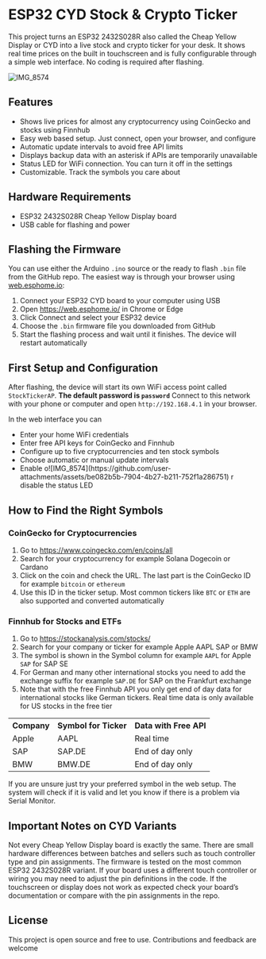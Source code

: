 
  <h1>ESP32 CYD Stock & Crypto Ticker</h1>

  <p>
    This project turns an ESP32 2432S028R also called the Cheap Yellow Display or CYD into a live stock and crypto ticker for your desk. It shows real time prices on the built in touchscreen and is fully configurable through a simple web interface. No coding is required after flashing.

![IMG_8574](https://github.com/user-attachments/assets/251cb75c-4c81-4383-a8a7-b3f941ee5540)

  </p>

  <h2>Features</h2>
  <ul>
    <li>Shows live prices for almost any cryptocurrency using CoinGecko and stocks using Finnhub</li>
    <li>Easy web based setup. Just connect, open your browser, and configure</li>
    <li>Automatic update intervals to avoid free API limits</li>
    <li>Displays backup data with an asterisk if APIs are temporarily unavailable</li>
    <li>Status LED for WiFi connection. You can turn it off in the settings</li>
    <li>Customizable. Track the symbols you care about</li>
  </ul>

  <h2>Hardware Requirements</h2>
  <ul>
    <li>ESP32 2432S028R Cheap Yellow Display board</li>
    <li>USB cable for flashing and power</li>
  </ul>

  <h2>Flashing the Firmware</h2>
  <p>
    You can use either the Arduino <code>.ino</code> source or the ready to flash <code>.bin</code> file from the GitHub repo. The easiest way is through your browser using <a href="https://web.esphome.io/" target="_blank">web.esphome.io</a>:
  </p>
  <ol>
    <li>Connect your ESP32 CYD board to your computer using USB</li>
    <li>Open <a href="https://web.esphome.io/" target="_blank">https://web.esphome.io/</a> in Chrome or Edge</li>
    <li>Click Connect and select your ESP32 device</li>
    <li>Choose the <code>.bin</code> firmware file you downloaded from GitHub</li>
    <li>Start the flashing process and wait until it finishes. The device will restart automatically</li>
  </ol>

  <h2>First Setup and Configuration</h2>
  <p>
    After flashing, the device will start its own WiFi access point called <code>StockTickerAP</code>. 
    <b>The default password is <code>password</code></b>
    Connect to this network with your phone or computer and open <code>http://192.168.4.1</code> in your browser.
  </p>
  <p>
    In the web interface you can
  </p>
  <ul>
    <li>Enter your home WiFi credentials</li>
    <li>Enter free API keys for CoinGecko and Finnhub</li>
    <li>Configure up to five cryptocurrencies and ten stock symbols</li>
    <li>Choose automatic or manual update intervals</li>
    <li>Enable o![IMG_8574](https://github.com/user-attachments/assets/be082b5b-7904-4b27-b211-752f1a286751)
r disable the status LED</li>
  </ul>

  <h2>How to Find the Right Symbols</h2>
  <h3>CoinGecko for Cryptocurrencies</h3>
  <ol>
    <li>Go to <a href="https://www.coingecko.com/en/coins/all" target="_blank">https://www.coingecko.com/en/coins/all</a></li>
    <li>Search for your cryptocurrency for example Solana Dogecoin or Cardano</li>
    <li>Click on the coin and check the URL. The last part is the CoinGecko ID for example <code>bitcoin</code> or <code>ethereum</code></li>
    <li>Use this ID in the ticker setup. Most common tickers like <code>BTC</code> or <code>ETH</code> are also supported and converted automatically</li>
  </ol>
  <h3>Finnhub for Stocks and ETFs</h3>
  <ol>
    <li>Go to <a href="https://stockanalysis.com/stocks/" target="_blank">https://stockanalysis.com/stocks/</a></li>
    <li>Search for your company or ticker for example Apple AAPL SAP or BMW</li>
    <li>The symbol is shown in the Symbol column for example <code>AAPL</code> for Apple <code>SAP</code> for SAP SE</li>
    <li>For German and many other international stocks you need to add the exchange suffix for example <code>SAP.DE</code> for SAP on the Frankfurt exchange</li>
    <li>Note that with the free Finnhub API you only get end of day data for international stocks like German tickers. Real time data is only available for US stocks in the free tier</li>
  </ol>
  <table>
    <tr>
      <th>Company</th>
      <th>Symbol for Ticker</th>
      <th>Data with Free API</th>
    </tr>
    <tr>
      <td>Apple</td>
      <td>AAPL</td>
      <td>Real time</td>
    </tr>
    <tr>
      <td>SAP</td>
      <td>SAP.DE</td>
      <td>End of day only</td>
    </tr>
    <tr>
      <td>BMW</td>
      <td>BMW.DE</td>
      <td>End of day only</td>
    </tr>
  </table>
  <p>
    If you are unsure just try your preferred symbol in the web setup. The system will check if it is valid and let you know if there is a problem via Serial Monitor.
  </p>

  <h2>Important Notes on CYD Variants</h2>
  <p>
    Not every Cheap Yellow Display board is exactly the same. There are small hardware differences between batches and sellers such as touch controller type and pin assignments. The firmware is tested on the most common ESP32 2432S028R variant. If your board uses a different touch controller or wiring you may need to adjust the pin definitions in the code. If the touchscreen or display does not work as expected check your board’s documentation or compare with the pin assignments in the repo.
  </p>

 
  <h2>License</h2>
  <p>
    This project is open source and free to use. Contributions and feedback are welcome
  </p>

</body>
</html>
